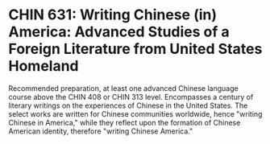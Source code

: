 # CHIN 631: Writing Chinese (in) America: Advanced Studies of a Foreign Literature from United States Homeland

Recommended preparation, at least one advanced Chinese language course above the CHIN 408 or CHIN 313 level. Encompasses a century of literary writings on the experiences of Chinese in the United States. The select works are written for Chinese communities worldwide, hence "writing Chinese in America," while they reflect upon the formation of Chinese American identity, therefore "writing Chinese America."